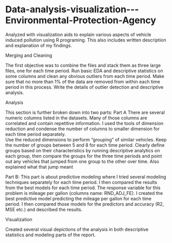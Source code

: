 # Data-analysis-visualization---Environmental-Protection-Agency
Analyzed with visualization aids to explain various aspects of vehicle induced pollution using R programing. This also includes written description and explanation of my findings. 

Merging and Cleaning

The first objective was to combine the files and stack them as three large files, one for each time period. Run basic EDA and descriptive statistics on some columns and clean any obvious outliers from each time period. Make sure that no more than 1% of the data are removed from within each time period in this process. Write the details of outlier detection and descriptive analysis. 

Analysis

This section is further broken down into two parts:
Part A
There are several numeric columns listed in the datasets. Many of those columns are correlated and contain repetitive information. I used the tools of dimension reduction and condense the number of columns to smaller dimension for each time period separately.  
Use the reduced dimensions to perform “grouping” of similar vehicles. Keep the number of groups between 5 and 8 for each time period. Clearly define groups based on their characteristics by running descriptive analytics on each group, then compare the groups for the three time periods and point out any vehicles that jumped from one group to the other over time. Also explained what that jump meant 


Part B: 
This part is about predictive modeling where I tried several modeling techniques separately for each time period. I then compared the results from the best models for each time period. 
The response variable for this problem is mileage per gallon (columns name: RND_ADJ_FE). I created the best predictive model predicting the mileage per gallon for each time period. I then compared those models for the predictors and accuracy (R2, MSE etc.) and described the results. 

Visualization 

Created several visual depictions of the analysis in both descriptive statistics and modeling parts of the report.
